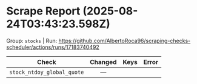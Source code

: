 # Scrape Report (2025-08-24T03:43:23.598Z)

Group: `stocks`  |  Run: https://github.com/AlbertoRoca96/scraping-checks-scheduler/actions/runs/17183740492

| Check | Changed | Keys | Error |
|---|:---:|:--|:--|
| `stock_ntdoy_global_quote` | — |  |  |
